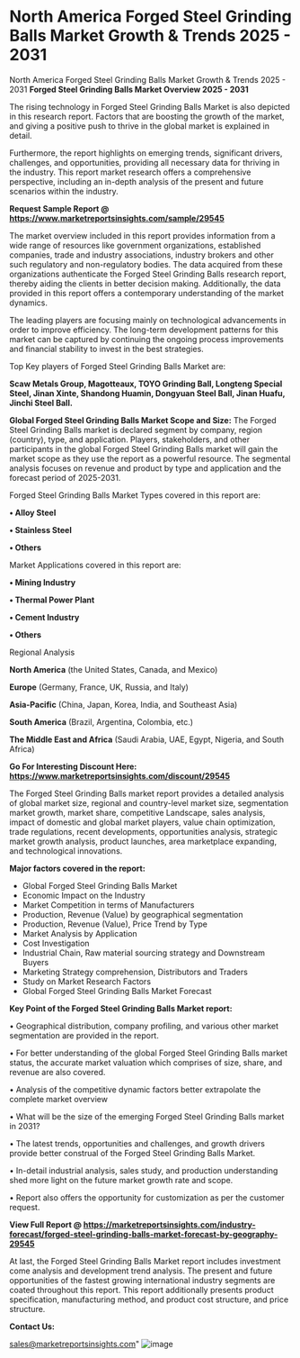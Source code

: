 # North America Forged Steel Grinding Balls Market Growth & Trends 2025 - 2031
North America Forged Steel Grinding Balls Market Growth & Trends 2025 - 2031
<Strong> Forged Steel Grinding Balls Market Overview 2025 - 2031</strong>

The rising technology in Forged Steel Grinding Balls Market is also depicted in this research report. Factors that are boosting the growth of the market, and giving a positive push to thrive in the global market is explained in detail.

Furthermore, the report highlights on emerging trends, significant drivers, challenges, and opportunities, providing all necessary data for thriving in the industry. This report market research offers a comprehensive perspective, including an in-depth analysis of the present and future scenarios within the industry.

<strong>Request Sample Report @ <a href=https://www.marketreportsinsights.com/sample/29545>https://www.marketreportsinsights.com/sample/29545</a></strong>

The market overview included in this report provides information from a wide range of resources like government organizations, established companies, trade and industry associations, industry brokers and other such regulatory and non-regulatory bodies. The data acquired from these organizations authenticate the Forged Steel Grinding Balls research report, thereby aiding the clients in better decision making. Additionally, the data provided in this report offers a contemporary understanding of the market dynamics.

The leading players are focusing mainly on technological advancements in order to improve efficiency. The long-term development patterns for this market can be captured by continuing the ongoing process improvements and financial stability to invest in the best strategies.

Top Key players of Forged Steel Grinding Balls Market are:

<strong>Scaw Metals Group, Magotteaux, TOYO Grinding Ball, Longteng Special Steel, Jinan Xinte, Shandong Huamin, Dongyuan Steel Ball, Jinan Huafu, Jinchi Steel Ball.</strong>

<strong><b>Global Forged Steel Grinding Balls Market Scope and Size:</b></strong>
The Forged Steel Grinding Balls market is declared segment by company, region (country), type, and application. Players, stakeholders, and other participants in the global Forged Steel Grinding Balls market will gain the market scope as they use the report as a powerful resource. The segmental analysis focuses on revenue and product by type and application and the forecast period of 2025-2031.

Forged Steel Grinding Balls Market Types covered in this report are:

<strong>• Alloy Steel

• Stainless Steel

• Others</strong>

Market Applications covered in this report are:

<strong>• Mining Industry

• Thermal Power Plant

• Cement Industry

• Others</strong> 

Regional Analysis

<strong>North America</strong> (the United States, Canada, and Mexico)

<strong>Europe</strong> (Germany, France, UK, Russia, and Italy)

<strong>Asia-Pacific</strong> (China, Japan, Korea, India, and Southeast Asia)

<strong>South America</strong> (Brazil, Argentina, Colombia, etc.)

<strong>The Middle East and Africa</strong> (Saudi Arabia, UAE, Egypt, Nigeria, and South Africa)

<strong>Go For Interesting Discount Here: <a href=https://www.marketreportsinsights.com/discount/29545>https://www.marketreportsinsights.com/discount/29545</a></strong>

The Forged Steel Grinding Balls market report provides a detailed analysis of global market size, regional and country-level market size, segmentation market growth, market share, competitive Landscape, sales analysis, impact of domestic and global market players, value chain optimization, trade regulations, recent developments, opportunities analysis, strategic market growth analysis, product launches, area marketplace expanding, and technological innovations.

<strong><b>Major factors covered in the report:</b></strong>
<ul>
  <li>Global Forged Steel Grinding Balls Market </li>
  <li>Economic Impact on the Industry</li>
  <li>Market Competition in terms of Manufacturers</li>
  <li>Production, Revenue (Value) by geographical segmentation</li>
  <li>Production, Revenue (Value), Price Trend by Type</li>
  <li>Market Analysis by Application</li>
  <li>Cost Investigation</li>
  <li>Industrial Chain, Raw material sourcing strategy and Downstream Buyers</li>
  <li>Marketing Strategy comprehension, Distributors and Traders</li>
  <li>Study on Market Research Factors</li>
  <li>Global Forged Steel Grinding Balls Market Forecast</li>
</ul>

<strong><b>Key Point of the Forged Steel Grinding Balls Market report:</b></strong>

• Geographical distribution, company profiling, and various other market segmentation are provided in the report.

• For better understanding of the global Forged Steel Grinding Balls market status, the accurate market valuation which comprises of size, share, and revenue are also covered.

• Analysis of the competitive dynamic factors better extrapolate the complete market overview

• What will be the size of the emerging Forged Steel Grinding Balls market in 2031?

• The latest trends, opportunities and challenges, and growth drivers provide better construal of the Forged Steel Grinding Balls Market.

• In-detail industrial analysis, sales study, and production understanding shed more light on the future market growth rate and scope.

• Report also offers the opportunity for customization as per the customer request.

<strong><b>View Full Report @ <a href=https://marketreportsinsights.com/industry-forecast/forged-steel-grinding-balls-market-forecast-by-geography-29545>https://marketreportsinsights.com/industry-forecast/forged-steel-grinding-balls-market-forecast-by-geography-29545</a></b></strong>


At last, the Forged Steel Grinding Balls Market report includes investment come analysis and development trend analysis. The present and future opportunities of the fastest growing international industry segments are coated throughout this report. This report additionally presents product specification, manufacturing method, and product cost structure, and price structure.

<strong>Contact Us:</strong>

sales@marketreportsinsights.com"
![image](https://github.com/user-attachments/assets/8591078a-95c1-43f2-9384-6e4f748572f1)
